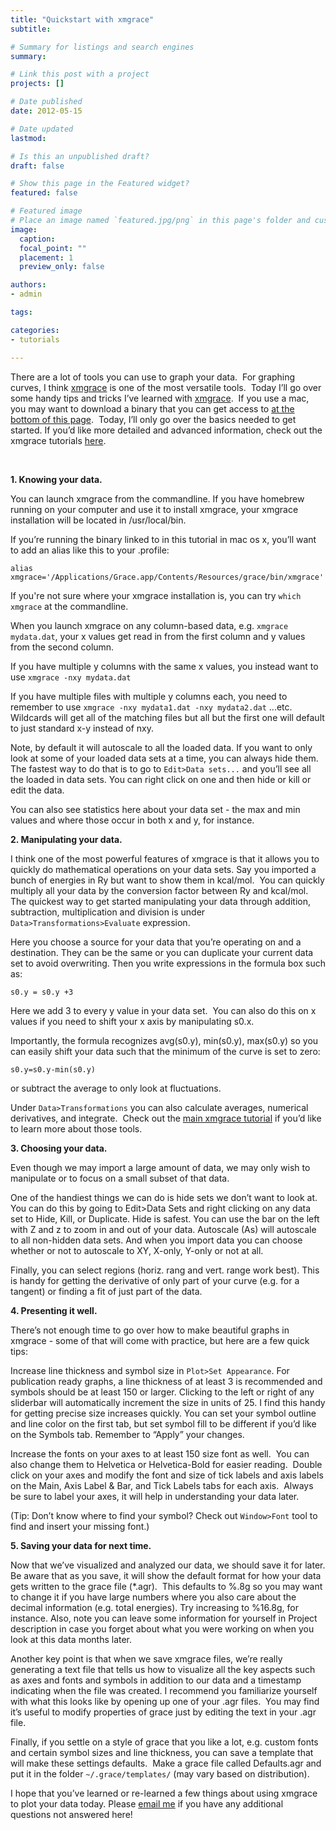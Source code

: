 ```yaml
---
title: "Quickstart with xmgrace"
subtitle: 

# Summary for listings and search engines
summary: 

# Link this post with a project
projects: []

# Date published
date: 2012-05-15

# Date updated
lastmod: 

# Is this an unpublished draft?
draft: false

# Show this page in the Featured widget?
featured: false

# Featured image
# Place an image named `featured.jpg/png` in this page's folder and customize its options here.
image:
  caption: 
  focal_point: ""
  placement: 1
  preview_only: false

authors:
- admin

tags:

categories:
- tutorials

---
```

There are a lot of tools you can use to graph your data.  For graphing curves, I think [xmgrace](http://plasma-gate.weizmann.ac.il/Grace/ "http://plasma-gate.weizmann.ac.il/Grace/") is one of the most versatile tools.  Today I’ll go over some handy tips and tricks I’ve learned with [xmgrace](http://plasma-gate.weizmann.ac.il/Grace/ "http://plasma-gate.weizmann.ac.il/Grace/").  If you use a mac, you may want to download a binary that you can get access to [at the bottom of this page](http://hpc.sourceforge.net/ "http://hpc.sourceforge.net/").  Today, I’ll only go over the basics needed to get started. If you’d like more detailed and advanced information, check out the xmgrace tutorials [here](http://plasma-gate.weizmann.ac.il/Grace/doc/Tutorial.html "http://plasma-gate.weizmann.ac.il/Grace/doc/Tutorial.html").


 


**1. Knowing your data.**

You can launch xmgrace from the commandline. If you have homebrew running on your computer and use it to install xmgrace, your xmgrace installation will be located in /usr/local/bin.


If you’re running the binary linked to in this tutorial in mac os x, you’ll want to add an alias like this to your .profile:

```
alias xmgrace='/Applications/Grace.app/Contents/Resources/grace/bin/xmgrace'
```

If you're not sure where your xmgrace installation is, you can try `which xmgrace` at the commandline.


When you launch xmgrace on any column-based data, e.g. `xmgrace mydata.dat`, your x values get read in from the first column and y values from the second column. 


If you have multiple y columns with the same x values, you instead want to use `xmgrace -nxy mydata.dat`

If you have multiple files with multiple y columns each, you need to remember to use `xmgrace -nxy mydata1.dat -nxy mydata2.dat` ...etc.  Wildcards will get all of the matching files but all but the first one will default to just standard x-y instead of nxy.

Note, by default it will autoscale to all the loaded data. If you want to only look at some of your loaded data sets at a time, you can always hide them.  The fastest way to do that is to go to `Edit>Data sets...` and you’ll see all the loaded in data sets. You can right click on one and then hide or kill or edit the data.

You can also see statistics here about your data set - the max and min values and where those occur in both x and y, for instance.



**2. Manipulating your data.**

I think one of the most powerful features of xmgrace is that it allows you to quickly do mathematical operations on your data sets. Say you imported a bunch of energies in Ry but want to show them in kcal/mol.  You can quickly multiply all your data by the conversion factor between Ry and kcal/mol.  The quickest way to get started manipulating your data through addition, subtraction, multiplication and division is under `Data>Transformations>Evaluate` expression.

Here you choose a source for your data that you’re operating on and a destination. They can be the same or you can duplicate your current data set to avoid overwriting. Then you write expressions in the formula box such as:

```
s0.y = s0.y +3
```

Here we add 3 to every y value in your data set.  You can also do this on x values if you need to shift your x axis by manipulating s0.x.


Importantly, the formula recognizes avg(s0.y), min(s0.y), max(s0.y) so you can easily shift your data such that the minimum of the curve is set to zero:

```
s0.y=s0.y-min(s0.y)
```
or subtract the average to only look at fluctuations.  

Under `Data>Transformations` you can also calculate averages, numerical derivatives, and integrate.  Check out the [main xmgrace tutorial](http://plasma-gate.weizmann.ac.il/Grace/doc/Tutorial.html "http://plasma-gate.weizmann.ac.il/Grace/doc/Tutorial.html") if you’d like to learn more about those tools.  

**3. Choosing your data.**

Even though we may import a large amount of data, we may only wish to manipulate or to focus on a small subset of that data.


One of the handiest things we can do is hide sets we don’t want to look at. You can do this by going to Edit>Data Sets and right clicking on any data set to Hide, Kill, or Duplicate. Hide is safest. You can use the bar on the left with Z and z to zoom in and out of your data. Autoscale (As) will autoscale to all non-hidden data sets. And when you import data you can choose whether or not to autoscale to XY, X-only, Y-only or not at all.  

Finally, you can select regions (horiz. rang and vert. range work best). This is handy for getting the derivative of only part of your curve (e.g. for a tangent) or finding a fit of just part of the data.  


**4. Presenting it well.**

There’s not enough time to go over how to make beautiful graphs in xmgrace - some of that will come with practice, but here are a few quick tips:

Increase line thickness and symbol size in `Plot>Set Appearance`. For publication ready graphs, a line thickness of at least 3 is recommended and symbols should be at least 150 or larger. Clicking to the left or right of any sliderbar will automatically increment the size in units of 25. I find this handy for getting precise size increases quickly. You can set your symbol outline and line color on the first tab, but set symbol fill to be different if you’d like on the Symbols tab. Remember to “Apply” your changes.  

Increase the fonts on your axes to at least 150 size font as well.  You can also change them to Helvetica or Helvetica-Bold for easier reading.  Double click on your axes and modify the font and size of tick labels and axis labels on the Main, Axis Label & Bar, and Tick Labels tabs for each axis.  Always be sure to label your axes, it will help in understanding your data later. 

(Tip: Don’t know where to find your symbol? Check out `Window>Font` tool to find and insert your missing font.)



**5. Saving your data for next time.**

Now that we’ve visualized and analyzed our data, we should save it for later. Be aware that as you save, it will show the default format for how your data gets written to the grace file (*.agr).  This defaults to %.8g so you may want to change it if you have large numbers where you also care about the decimal information (e.g. total energies). Try increasing to %16.8g, for instance. Also, note you can leave some information for yourself in Project description in case you forget about what you were working on when you look at this data months later.

Another key point is that when we save xmgrace files, we’re really generating a text file that tells us how to visualize all the key aspects such as axes and fonts and symbols in addition to our data and a timestamp indicating when the file was created. I recommend you familiarize yourself with what this looks like by opening up one of your .agr files.  You may find it’s useful to modify properties of grace just by editing the text in your .agr file.

Finally, if you settle on a style of grace that you like a lot, e.g. custom fonts and certain symbol sizes and line thickness, you can save a template that will make these settings defaults.  Make a grace file called Defaults.agr and put it in the folder `~/.grace/templates/` (may vary based on distribution).  


I hope that you’ve learned or re-learned a few things about using xmgrace to plot your data today. Please [email me](mailto:hjkulik@mit.edu?subject=Questions%20about%20xmgrace%20quickstart "mailto:hjkulik@mit.edu?subject=Questions about xmgrace quickstart") if you have any additional questions not answered here!


